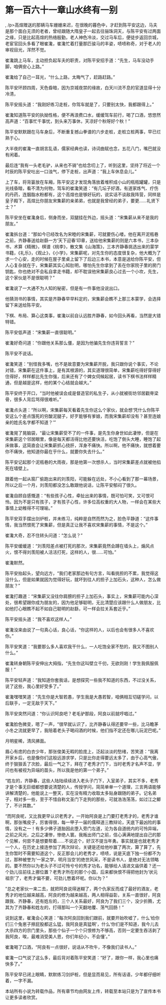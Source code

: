 # 第一百六十一章山水终有一别
,  /p&gt;高煊赠送的那辆马车姗姗来迟，在很晚的暮色中，才赶到陈平安这边，马夫是那个面白无须的老者，曾经跟随大隋皇子一起去往骊珠洞天，与陈平安有过两面之缘，只是比起高煊的热络殷勤，老人神色冷淡，交过马车后，便徒步返回京城，老宦官回头多看了眼崔瀺，崔瀺忙着打量那匹骏马的丰姿，啧啧称奇，对于老人的审视目光，浑然不觉。
   崔瀺跳上马车，主动担负起车夫的职责，对陈平安招手道：“先生，马车没动手脚，咱俩安心上路。”
   崔瀺给了自己一耳光，“什么上路，太晦气了，赶路赶路。”
   陈平安环顾四周，天色昏暗，因为京城夜禁的缘故，白天川流不息的官道显得十分冷清，
   陈平安摇头道：“我刚好练习走桩，你驾车就是了，只要别太快，我都跟得上。”
   崔瀺知道陈平安的执拗性格，便不再浪费口水，缓缓驾车前行，喝了口酒，悠悠然高声道：“百事忙千事忧，到头来万事休，天凉好个秋呀好个秋！”
   陈平安默默跟在马车身后，不断重复撼山拳谱的六步走桩，走桩立桩两事，早已烂熟于心。
   大半夜的崔瀺一直胡言乱语，儒家经典也读，诗词曲赋也念，五花八门，嘴巴就没有闲着。
   最后连“我有一头老毛驴，从来也不骑”也给念叨上了，听到这里，坚持了将近一个时辰的陈平安吐出一口浊气，停下走桩，出声道：“我上车休息会儿。”
   上了车，将背篓放在车厢，陈平安这才发现角落放着堆积成小山的瓶瓶罐罐，只是光线昏暗，看不清为何物，驾车的崔瀺笑道：“有几坛子好酒，有道家炼气、疗伤的丹药，连胭脂水粉都有，这个高煊也是够好玩的，说实话不谈敌我阵营，同样是皇子殿下，高煊比你朋友宋集薪的亲弟弟，也就是我曾经的弟子，要更……礼贤下士？”
   陈平安坐在崔瀺身后，侧身而坐，双腿挂在外边，摇头道：“宋集薪从来不是我的朋友。”
   崔瀺拆台道：“那如今已经改名为宋睦的宋集薪，可就要伤心喽。他在离开泥瓶巷之前，齐静春送给赵繇一方‘天下迎春’印章，送给他宋集薪的则是六本书，三本杂书，术算《精微》，棋谱《桃李》，散文集《山海策》，三本齐静春挑选出来的蒙学书籍，《礼乐》，《观止》，《小学》，宋集薪呢，对先生你的态度很复杂，他大概为了求一个心安，走的时候在屋子里桌上留下了后边三本书，本意是送给你陈平安，但人心复杂就在于，宋集薪其实心知肚明，哪怕先生你拿到了丢在你家院子里的房门钥匙，你也绝对不会私自拿走书籍，却不耽误他宋集薪良心过去一个小坎，先生，这个家伙是不是很聪明？”
   崔瀺说了一大通不为人知的秘密，但是有一件事他没说出口。
   他猜测书的事情，其实是齐静春早早料定的，宋集薪会瞧不上那三本蒙学，会选择留下来送给陈平安。
   下棋、布局、算心这类事，崔瀺以前自认远胜齐静春，如今回头再看，当然是大错特错。
   陈平安低声道：“宋集薪一直很聪明。”
   崔瀺好奇问道：“你跟他关系那么僵，是因为他骗先生你违背誓言？”
   陈平安不说话。
   崔瀺笑道：“别怪我多嘴，也不是故意要为宋集薪开脱，我只跟你说个事实，不论对错，宋集薪在这件事上，是有其根源的，其实道理很简单，宋集薪吃得好穿得好住得好，样样都比先生你强，后来还有了个婢女伺候起居，读书下棋书法样样精通，但是越是这样，他的某个心结就会越大。”
   陈平安终于开口，“当时他被误会成是督造官的私生子，从小就被街坊邻居戳脊梁骨，很多人背后骂得很难听。”
   崔瀺点头道：“所以啊，宋集薪每天看着先生你这么个家伙，就会想‘凭什么你陈平安这么个差点饿死的穷酸泥腿子，好歹能够有爹娘，而我宋集薪却没有？甚至连娘亲的姓氏名字都不知道？’”
   崔瀺晃了晃脑袋，“最让宋集薪受不了的一件事，是先生你身世如此凄惨，但是在宋集薪这个邻居眼里，像是每天都活得比他还要快活，吃饱了倒头大睡，睡饱了起床做事，这简直会让宋集薪抓心挠肝，浑身不痛快。所以啊，他不痛快，就想着要你不痛快，他知道你最在乎什么，就要你失去什么。”
   陈平安记起那个泥瓶巷的大雨夜，那是他第一次想杀人，当时宋集薪差点就被他掐死在墙壁上。
   跟着他一起从窑厂偷跑出来的刘羡阳，可能躲在远处，不小心看到了那一幕场景，所以之后一个月，刘羡阳都没怎么敢跟他说话，让陈平安郁闷了很久。
   崔瀺自顾自感慨道：“有些孩子心性，牵扯出来的事情，既可怕可笑，又可恨可怜。因为不是只有孩子，才有孩子心性，许多位高权重的大人物，一样会在某些大事情上幼稚得不可理喻。”
   陈平安双手摆出剑炉桩，并未练习，纯粹是自然而然为之，脸色平静道：“这件事情，我当然恨死了宋集薪，但是真正让我不喜欢宋集薪的事情，不是这个。”
   崔瀺大奇，忍不住转头问道：“怎么说？”
   陈平安缓缓道：“刘羡阳差点被打死的那次，宋集薪竟然会蹲在墙头上，煽风点火，恨不得刘羡阳被人活活打死，这样的人，很……可怕。”
   崔瀺默然。
   陈平安抬起头，望向远方，“我们老家那边有句方言，叫看挑担的不累，我觉得这没什么，但是如果就因为觉得好玩，就坏到往人的担子上加石头，这种人，怎么做朋友？”
   崔瀺打趣道：“宋集薪又没往你肩膀的担子上加石头，事实上，宋集薪可能内心深处，很希望跟你成为朋友的，因为他足够聪明，无比清楚应该跟什么人做朋友，比如他打心眼瞧不起不如自己聪明的赵繇，可一样会拉关系套近乎。”
   陈平安摇头道：“我不喜欢这样人。”
   崔瀺没来由说了一句真心话，良心话，“你这样的人，以后也会有很多人不喜欢你。”
   陈平安笑道：“我要那么多人喜欢我干什么，一人吃饱全家不愁的，我又不图别人什么。”
   崔瀺转身朝陈平安伸出大拇指，“先生你这叫壁立千仞，无欲则刚！学生我佩服佩服！”
   陈平安轻声道：“我知道你套我话，是想探究一些我不知道的东西，不过没关系，说了这些，我心里好受多了。”
   崔瀺嘿嘿笑道：“先生你是大智若愚，学生我是大愚若智，咱俩相互切磋学问，以后联手，一定无敌于天下。”
   陈平安突然问道：“你认识阿良吧？老毛驴那段，阿良以前就哼唱过。”
   崔瀺脸色微变，嗯了一声，“很早就认识了，比齐静春认得还要早一些，比马瞻茅小冬之流就更早了，我陪着老头子喝闷酒的时候，他们指不定还在哪儿玩泥巴呢。”
   月明星稀，清风拂面。
   眉心有痣的白衣少年，那张俊美无暇的脸庞上，泛起淡淡的愁绪，苦笑道：“我离开家乡后，也是像你们这般远游求学，只是比你走得要远太多了，由于心高气傲，终于狠狠丢了次脸，最后一气之下，拜在了老秀才门下，当时老秀才名声不显，学问也有被视为异端的苗头，所以我是他的第一个弟子。”
   “姓左的，齐静春，这些人陆陆续续进入老头子门下，入室弟子，其实不多，老秀才是个事无巨细都想要说清楚的人，传授学问，简简单单一个道理，三言两语能够讲解清楚的，他能说上一整天，实在没有精力收取太多贴身跟随的弟子。记名弟子，相对多一些，至于不惜自称文圣门下走狗的那些，可就浩浩荡荡，如过江之鲫了，不计其数。”
   “而阿良呢，又比我更早认识老秀才。一开始阿良是上门要打老秀才的，老秀才谁啊，那张嘴皮子，厉害得很，每一甲子一届的儒释道三教辩论，天底下最凶险的事情，没有之一！有多少佛子道胎因此堕入旁门左道，沦为各自道统内的可怜异端，之前之风光，之后之凄惨，惨绝人寰。我叛出师门之前，信心满满地提出自己的那个见解，何尝不是想要帮着……不说这个，好汉不提当年勇。事实就是也就老秀才一个人，在历史上接连参加了两次辩论，关键是还给他吵赢了两次，算了算了，先生你暂时不需要知道这个，反正那会儿的老秀才，啧啧，说是天底下独一份都不为过，那种被誉为‘一家之学，明月当空’的绝世风采，不是读书人，是绝对无法领略的。要不然你以为老头子不过可怜兮兮的秀才功名，能够给人请进文庙供着？还一个劲儿往前往上挪位置？老秀才所在的那个小国，后来都快恨不得把他封为‘状元祖宗’了，老秀才偏不要，可劲儿憋着坏呢。你以为？”
   “总之老家伙一来二去，就把阿良说得迷糊了，两个仇家反而成了最好的酒友，老秀才的地位越来越高，阿良的修为越来越高，两人相得益彰，关系一直很好，阿良跟我、齐静春，还有姓左的，三个人关系最好，阿良为了我们三个，没少折腾，尤其为了齐静春和姓左的，打得那叫一个天翻地覆、荡气回肠！”
   说到这里，崔瀺会心笑道：“每次阿良回到我们跟前，就要开始吹嘘了，什么‘给你们三个兔崽子擦屁股都这么猛，我阿良是真猛啊’，什么‘你们是不知道，我今儿去大杀四方的宗门里头，那些个仙子一个个只恨修为不够高，否则一定要生吞活剥了我阿良，唉，最难消受美人恩，你们年纪小，不会懂’。”
   崔瀺喝了口酒，“阿良有一点很好，说话从不吹牛，不像我们读书人。”
   崔瀺一口气说了这么多，最后背对着陈平安笑道：“好了，跟你一样，我心里也痛快多了。”
   陈平安早已闭上眼睛，默默练习剑炉桩，但是显而易见，所有话语，少年都仔细听着，一字不漏。
  本站所有小说为转载作品，所有章节均由网友上传，转载至本站只是为了宣传本书让更多读者欣赏。